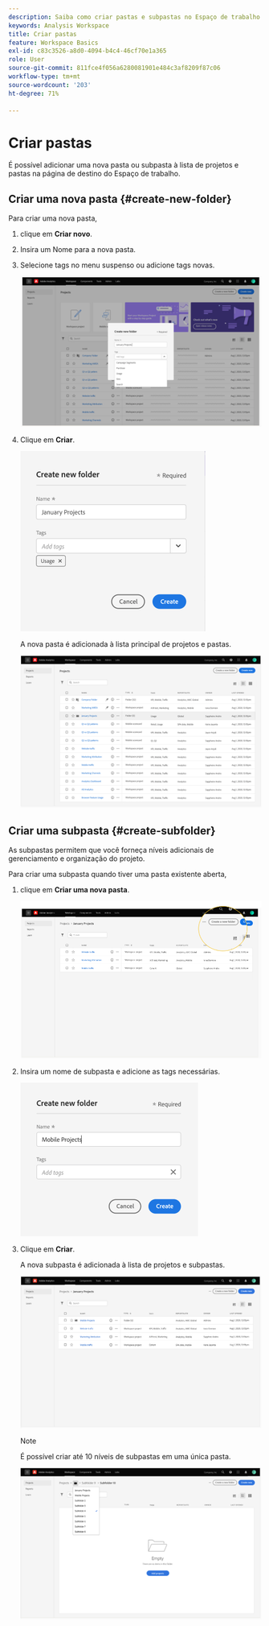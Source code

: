 ```yaml
---
description: Saiba como criar pastas e subpastas no Espaço de trabalho
keywords: Analysis Workspace
title: Criar pastas
feature: Workspace Basics
exl-id: c83c3526-a8d0-4094-b4c4-46cf70e1a365
role: User
source-git-commit: 811fce4f056a6280081901e484c3af8209f87c06
workflow-type: tm+mt
source-wordcount: '203'
ht-degree: 71%

---
```


# Criar pastas

É possível adicionar uma nova pasta ou subpasta à lista de projetos e pastas na página de destino do Espaço de trabalho.

## Criar uma nova pasta {#create-new-folder}

Para criar uma nova pasta,

1. clique em **Criar novo**.

1. Insira um Nome para a nova pasta.

1. Selecione tags no menu suspenso ou adicione tags novas.

   ![Janela Criar nova pasta mostrando o nome da nova pasta e a lista de tags disponíveis.](/help/analysis-workspace/build-workspace-project/assets/select-tags.png)

1. Clique em **Criar**.

   ![Clique em Criar.](/help/analysis-workspace/build-workspace-project/assets/create.png)

   A nova pasta é adicionada à lista principal de projetos e pastas.

   ![A página inicial de Projetos mostrando a lista atualizada de projetos e pastas.](/help/analysis-workspace/build-workspace-project/assets/create-new-listed.png)

## Criar uma subpasta {#create-subfolder}

As subpastas permitem que você forneça níveis adicionais de gerenciamento e organização do projeto.

Para criar uma subpasta quando tiver uma pasta existente aberta,

1. clique em **Criar uma nova pasta**.

   ![Clique em Criar uma nova pasta.](/help/analysis-workspace/build-workspace-project/assets/create-subfolder2.png)

1. Insira um nome de subpasta e adicione as tags necessárias.

   ![A janela Criar nova pasta com o novo nome e o campo Tags.](/help/analysis-workspace/build-workspace-project/assets/create-subfolder-name.png)

1. Clique em **Criar**.

   A nova subpasta é adicionada à lista de projetos e subpastas.

   ![Clique em Criar.](/help/analysis-workspace/build-workspace-project/assets/create-subfolder-added.png)

   >[!NOTE]
   >
   >É possível criar até 10 níveis de subpastas em uma única pasta.

   ![A lista suspensa pasta mostra todas as subpastas dentro da pasta.](/help/analysis-workspace/build-workspace-project/assets/create-subfolder-limit.png)
